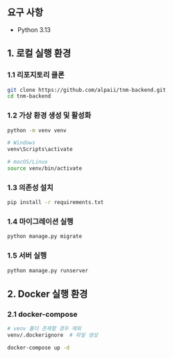 ## 요구 사항

- Python 3.13

## 1. 로컬 실행 환경

### 1.1 리포지토리 클론

```bash
git clone https://github.com/alpaii/tnm-backend.git
cd tnm-backend
```

### 1.2 가상 환경 생성 및 활성화

```bash
python -m venv venv

# Windows
venv\Scripts\activate

# macOS/Linux
source venv/bin/activate
```

### 1.3 의존성 설치

```bash
pip install -r requirements.txt
```

### 1.4 마이그레이션 실행

```bash
python manage.py migrate
```

### 1.5 서버 실행

```bash
python manage.py runserver
```

## 2. Docker 실행 환경

### 2.1 docker-compose

```bash
# venv 폴더 존재할 경우 제외
venv/.dockerignore  # 파일 생성

docker-compose up -d
```

